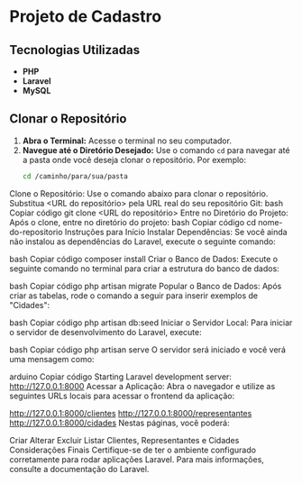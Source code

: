 # Projeto de Cadastro

## Tecnologias Utilizadas
- **PHP**
- **Laravel**
- **MySQL**

## Clonar o Repositório
1. **Abra o Terminal:** Acesse o terminal no seu computador.
2. **Navegue até o Diretório Desejado:** Use o comando `cd` para navegar até a pasta onde você deseja clonar o repositório. Por exemplo:
   ```bash
   cd /caminho/para/sua/pasta

Clone o Repositório: Use o comando abaixo para clonar o repositório. Substitua <URL do repositório> pela URL real do seu repositório Git:
bash
Copiar código
git clone <URL do repositório>
Entre no Diretório do Projeto: Após o clone, entre no diretório do projeto:
bash
Copiar código
cd nome-do-repositorio
Instruções para Início
Instalar Dependências: Se você ainda não instalou as dependências do Laravel, execute o seguinte comando:

bash
Copiar código
composer install
Criar o Banco de Dados: Execute o seguinte comando no terminal para criar a estrutura do banco de dados:

bash
Copiar código
php artisan migrate
Popular o Banco de Dados: Após criar as tabelas, rode o comando a seguir para inserir exemplos de "Cidades":

bash
Copiar código
php artisan db:seed
Iniciar o Servidor Local: Para iniciar o servidor de desenvolvimento do Laravel, execute:

bash
Copiar código
php artisan serve
O servidor será iniciado e você verá uma mensagem como:

arduino
Copiar código
Starting Laravel development server: http://127.0.0.1:8000
Acessar a Aplicação: Abra o navegador e utilize as seguintes URLs locais para acessar o frontend da aplicação:

http://127.0.0.1:8000/clientes
http://127.0.0.1:8000/representantes
http://127.0.0.1:8000/cidades
Nestas páginas, você poderá:

Criar
Alterar
Excluir
Listar Clientes, Representantes e Cidades
Considerações Finais
Certifique-se de ter o ambiente configurado corretamente para rodar aplicações Laravel. Para mais informações, consulte a documentação do Laravel.
